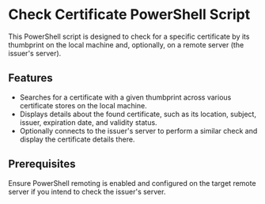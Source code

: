 # Check Certificate PowerShell Script

This PowerShell script is designed to check for a specific certificate by its thumbprint on the local machine and, optionally, on a remote server (the issuer's server).

## Features

- Searches for a certificate with a given thumbprint across various certificate stores on the local machine.
- Displays details about the found certificate, such as its location, subject, issuer, expiration date, and validity status.
- Optionally connects to the issuer's server to perform a similar check and display the certificate details there.

## Prerequisites

Ensure PowerShell remoting is enabled and configured on the target remote server if you intend to check the issuer's server.
